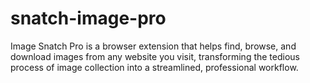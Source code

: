 # snatch-image-pro
Image Snatch Pro is a browser extension that helps find, browse, and download images from any website you visit, transforming the tedious process of image collection into a streamlined, professional workflow.
